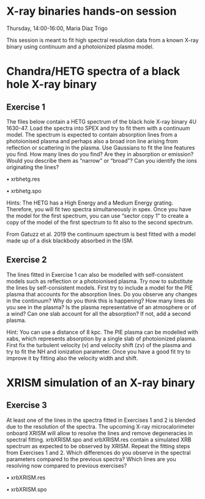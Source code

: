 # X-ray binaries hands-on session

Thursday, 14:00-16:00, Maria Diaz Trigo

This session is meant to fit high spectral resolution data from a known X-ray binary using continuum and a photoionized plasma model. 

# Chandra/HETG spectra of a black hole X-ray binary

## Exercise 1
The files below contain a HETG spectrum of the black hole X-ray binary 4U 1630-47. Load the spectra into SPEX and try to fit them with a continuum model. The spectrum is expected to contain absorption lines from a photoionised plasma and perhaps also a broad iron line arising from reflection or scattering in the plasma. Use Gaussians to fit the line features you find. How many lines do you find? Are they in absorption or emission? Would you describe them as “narrow” or “broad”? Can you identify the ions originating the lines? 

•	xrbhetg.res

•	xrbhetg.spo

Hints: The HETG has a High Energy and a Medium Energy grating. Therefore, you will fit two spectra simultaneously in spex. Once you have the model for the first spectrum, you can use “sector copy 1” to create a copy of the model of the first spectrum to fit also to the second spectrum.

From Gatuzz et al. 2019 the continuum spectrum is best fitted with a model made up of a disk blackbody absorbed in the ISM. 

## Exercise 2
The lines fitted in Exercise 1 can also be modelled with self-consistent models such as reflection or a photoionised plasma. Try now to substitute the lines by self-consistent models. First try to include a model for the PIE plasma that accounts for the absorption lines. Do you observe any changes in the continuum? Why do you think this is happening? How many lines do you see in the plasma? Is the plasma representative of an atmosphere or of a wind? Can one slab account for all the absorption? If not, add a second plasma. 

Hint: You can use a distance of 8 kpc. The PIE plasma can be modelled with xabs, which represents absorption by a single slab of photoionized plasma. First fix the turbulent velocity (v) and velocity shift (zv) of the plasma and try to fit the NH and ionization parameter. Once you have a good fit try to improve it by fitting also the velocity width and shift.

# XRISM simulation of an X-ray binary

## Exercise 3

At least one of the lines in the spectra fitted in Exercises 1 and 2 is blended due to the resolution of the spectra. The upcoming X-ray microcalorimeter onboard XRISM will allow to resolve the lines and remove degeneracies in spectral fitting. xrbXRISM.spo and xrbXRISM.res contain a simulated XRB spectrum as expected to be observed by XRISM. Repeat the fitting steps from Exercises 1 and 2. Which differences do you observe in the spectral parameters compared to the previous spectra? Which lines are you resolving now compared to previous exercises?


•	xrbXRISM.res

•	xrbXRISM.spo



